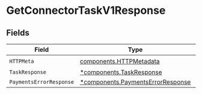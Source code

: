 # GetConnectorTaskV1Response


## Fields

| Field                                                                                 | Type                                                                                  | Required                                                                              | Description                                                                           |
| ------------------------------------------------------------------------------------- | ------------------------------------------------------------------------------------- | ------------------------------------------------------------------------------------- | ------------------------------------------------------------------------------------- |
| `HTTPMeta`                                                                            | [components.HTTPMetadata](../../models/components/httpmetadata.md)                    | :heavy_check_mark:                                                                    | N/A                                                                                   |
| `TaskResponse`                                                                        | [*components.TaskResponse](../../models/components/taskresponse.md)                   | :heavy_minus_sign:                                                                    | OK                                                                                    |
| `PaymentsErrorResponse`                                                               | [*components.PaymentsErrorResponse](../../models/components/paymentserrorresponse.md) | :heavy_minus_sign:                                                                    | Error                                                                                 |